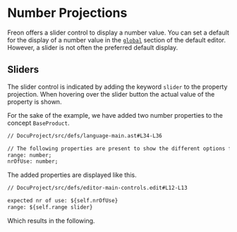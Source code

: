 <script>
    import Note from "$lib/notes/Note.svelte";
    import Figure from "$lib/figures/Figure.svelte";
</script>

# Number Projections

Freon offers a slider control to display a number value.
You can set a default for the display of a number value in the [`global`](/Documentation/Defining_an_Editor/Global_Projections) section of the
default editor. However, a slider is not often the preferred default display. 

## Sliders

The slider control is
indicated by adding the keyword `slider` to the property projection. When hovering over the 
slider button the actual value of the property is shown.

For the sake of the example, we have added two number properties to the concept `BaseProduct`.

```txt
// DocuProject/src/defs/language-main.ast#L34-L36

// The following properties are present to show the different options for displaying numbers.
range: number;
nrOfUse: number;
```

The added properties are displayed like this.

```txt
// DocuProject/src/defs/editor-main-controls.edit#L12-L13

expected nr of use: ${self.nrOfUse}
range: ${self.range slider}
```

Which results in the following.

<Figure
imageName={'Documentation-Number-Projections-screenshot1.png'}
caption={'A number slider control'}
figureNumber={1}
/>
